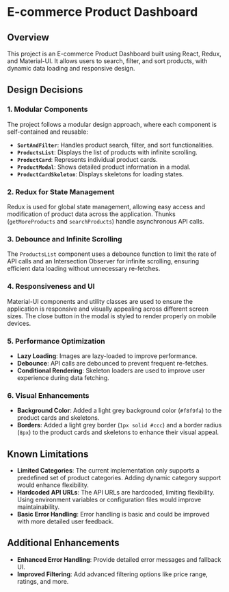 # E-commerce Product Dashboard

## Overview
This project is an E-commerce Product Dashboard built using React, Redux, and Material-UI. It allows users to search, filter, and sort products, with dynamic data loading and responsive design.

## Design Decisions

### 1. Modular Components
The project follows a modular design approach, where each component is self-contained and reusable:
- **`SortAndFilter`**: Handles product search, filter, and sort functionalities.
- **`ProductsList`**: Displays the list of products with infinite scrolling.
- **`ProductCard`**: Represents individual product cards.
- **`ProductModal`**: Shows detailed product information in a modal.
- **`ProductCardSkeleton`**: Displays skeletons for loading states.

### 2. Redux for State Management
Redux is used for global state management, allowing easy access and modification of product data across the application. Thunks (`getMoreProducts` and `searchProducts`) handle asynchronous API calls.

### 3. Debounce and Infinite Scrolling
The `ProductsList` component uses a debounce function to limit the rate of API calls and an Intersection Observer for infinite scrolling, ensuring efficient data loading without unnecessary re-fetches.

### 4. Responsiveness and UI
Material-UI components and utility classes are used to ensure the application is responsive and visually appealing across different screen sizes. The close button in the modal is styled to render properly on mobile devices.

### 5. Performance Optimization
- **Lazy Loading**: Images are lazy-loaded to improve performance.
- **Debounce**: API calls are debounced to prevent frequent re-fetches.
- **Conditional Rendering**: Skeleton loaders are used to improve user experience during data fetching.

### 6. Visual Enhancements
- **Background Color**: Added a light grey background color (`#f8f9fa`) to the product cards and skeletons.
- **Borders**: Added a light grey border (`1px solid #ccc`) and a border radius (`8px`) to the product cards and skeletons to enhance their visual appeal.

## Known Limitations
- **Limited Categories**: The current implementation only supports a predefined set of product categories. Adding dynamic category support would enhance flexibility.
- **Hardcoded API URLs**: The API URLs are hardcoded, limiting flexibility. Using environment variables or configuration files would improve maintainability.
- **Basic Error Handling**: Error handling is basic and could be improved with more detailed user feedback.

## Additional Enhancements
- **Enhanced Error Handling**: Provide detailed error messages and fallback UI.
- **Improved Filtering**: Add advanced filtering options like price range, ratings, and more.
